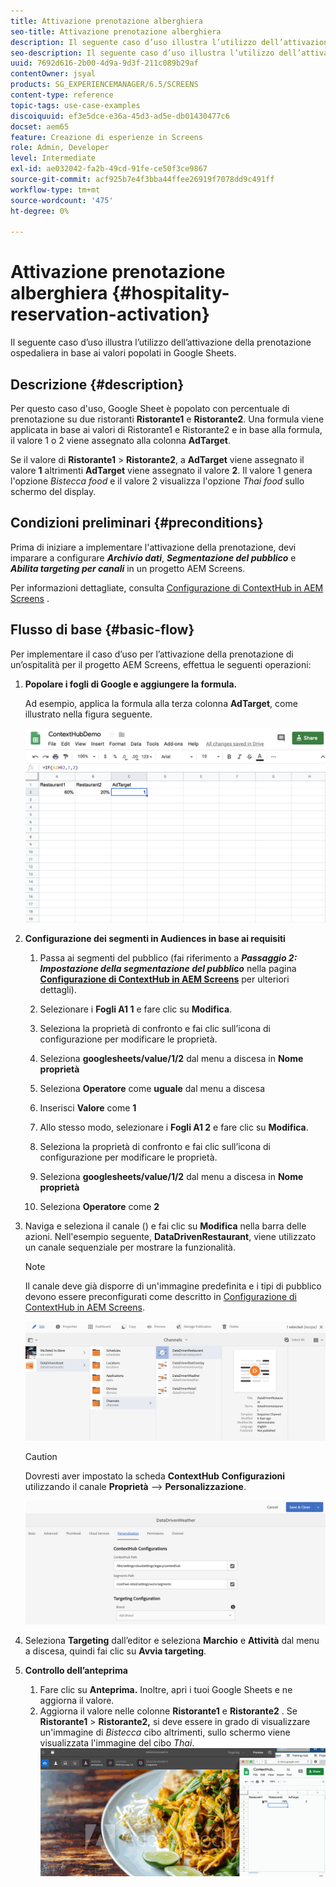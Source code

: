 ```yaml
---
title: Attivazione prenotazione alberghiera
seo-title: Attivazione prenotazione alberghiera
description: Il seguente caso d’uso illustra l’utilizzo dell’attivazione della prenotazione ospedaliera in base ai valori popolati in Google Sheets.
seo-description: Il seguente caso d’uso illustra l’utilizzo dell’attivazione della prenotazione ospedaliera in base ai valori popolati in Google Sheets.
uuid: 7692d616-2b00-4d9a-9d3f-211c089b29af
contentOwner: jsyal
products: SG_EXPERIENCEMANAGER/6.5/SCREENS
content-type: reference
topic-tags: use-case-examples
discoiquuid: ef3e5dce-e36a-45d3-ad5e-db01430477c6
docset: aem65
feature: Creazione di esperienze in Screens
role: Admin, Developer
level: Intermediate
exl-id: ae032042-fa2b-49cd-91fe-ce50f3ce9867
source-git-commit: acf925b7e4f3bba44ffee26919f7078dd9c491ff
workflow-type: tm+mt
source-wordcount: '475'
ht-degree: 0%

---
```


# Attivazione prenotazione alberghiera {#hospitality-reservation-activation}

Il seguente caso d’uso illustra l’utilizzo dell’attivazione della prenotazione ospedaliera in base ai valori popolati in Google Sheets.

## Descrizione {#description}

Per questo caso d&#39;uso, Google Sheet è popolato con percentuale di prenotazione su due ristoranti **Ristorante1** e **Ristorante2**. Una formula viene applicata in base ai valori di Ristorante1 e Ristorante2 e in base alla formula, il valore 1 o 2 viene assegnato alla colonna **AdTarget**.

Se il valore di **Ristorante1** > **Ristorante2**, a **AdTarget** viene assegnato il valore **1** altrimenti **AdTarget** viene assegnato il valore **2**. Il valore 1 genera l&#39;opzione *Bistecca food* e il valore 2 visualizza l&#39;opzione *Thai food* sullo schermo del display.

## Condizioni preliminari {#preconditions}

Prima di iniziare a implementare l&#39;attivazione della prenotazione, devi imparare a configurare ***Archivio dati***, ***Segmentazione del pubblico*** e ***Abilita targeting per canali*** in un progetto AEM Screens.

Per informazioni dettagliate, consulta [Configurazione di ContextHub in AEM Screens](configuring-context-hub.md) .

## Flusso di base {#basic-flow}

Per implementare il caso d’uso per l’attivazione della prenotazione di un’ospitalità per il progetto AEM Screens, effettua le seguenti operazioni:

1. **Popolare i fogli di Google e aggiungere la formula.**

   Ad esempio, applica la formula alla terza colonna **AdTarget**, come illustrato nella figura seguente.

   ![screen_shot_2019-04-29at94132am](assets/screen_shot_2019-04-29at94132am.png)

1. **Configurazione dei segmenti in Audiences in base ai requisiti**

   1. Passa ai segmenti del pubblico (fai riferimento a ***Passaggio 2: Impostazione della segmentazione del pubblico*** nella pagina **[Configurazione di ContextHub in AEM Screens](configuring-context-hub.md)** per ulteriori dettagli).

   1. Selezionare i **Fogli A1 1** e fare clic su **Modifica**.

   1. Seleziona la proprietà di confronto e fai clic sull’icona di configurazione per modificare le proprietà.
   1. Seleziona **googlesheets/value/1/2** dal menu a discesa in **Nome proprietà**

   1. Seleziona **Operatore** come **uguale** dal menu a discesa

   1. Inserisci **Valore** come **1**

   1. Allo stesso modo, selezionare i **Fogli A1 2** e fare clic su **Modifica**.

   1. Seleziona la proprietà di confronto e fai clic sull’icona di configurazione per modificare le proprietà.
   1. Seleziona **googlesheets/value/1/2** dal menu a discesa in **Nome proprietà**

   1. Seleziona **Operatore** come **2**

1. Naviga e seleziona il canale () e fai clic su **Modifica** nella barra delle azioni. Nell&#39;esempio seguente, **DataDrivenRestaurant**, viene utilizzato un canale sequenziale per mostrare la funzionalità.

   >[!NOTE]
   >
   >Il canale deve già disporre di un&#39;immagine predefinita e i tipi di pubblico devono essere preconfigurati come descritto in [Configurazione di ContextHub in AEM Screens](configuring-context-hub.md).

   ![screen_shot_2019-05-08at14652pm](assets/screen_shot_2019-05-08at14652pm.png)

   >[!CAUTION]
   >
   >Dovresti aver impostato la scheda **ContextHub** **Configurazioni** utilizzando il canale **Proprietà** —> **Personalizzazione**.

   ![screen_shot_2019-05-08at114106am](assets/screen_shot_2019-05-08at114106am.png)

1. Seleziona **Targeting** dall’editor e seleziona **Marchio** e **Attività** dal menu a discesa, quindi fai clic su **Avvia targeting**.
1. **Controllo dell’anteprima**

   1. Fare clic su **Anteprima.** Inoltre, apri i tuoi Google Sheets e ne aggiorna il valore.
   1. Aggiorna il valore nelle colonne **Ristorante1** e **Ristorante2** . Se **Ristorante1** > **Ristorante2,** si deve essere in grado di visualizzare un&#39;immagine di *Bistecca* cibo altrimenti, sullo schermo viene visualizzata l&#39;immagine del cibo *Thai*.
   ![risultato5](assets/result5.gif)

